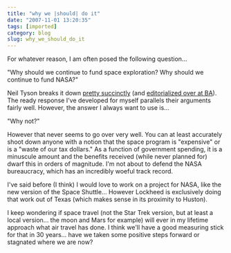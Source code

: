 ```yaml
---
title: "why we |should| do it"
date: "2007-11-01 13:20:35"
tags: [imported]
category: blog
slug: why_we_should_do_it
---
```


For whatever reason, I am often posed the following question...

"Why should we continue to fund space exploration? Why should we continue to fund NASA?"

Neil Tyson breaks it down <a href="http://www.parade.com/articles/editions/2007/edition_08-05-2007/Space">pretty succinctly</a> (and <a href="http://www.badastronomy.com/bablog/2007/08/06/neil-tyson-on-exploring-space/">editorialized over at BA</a>). The ready response I've developed for myself parallels their arguments fairly well. However, the answer I always want to use is...

"Why not?"

However that never seems to go over very well. You can at least accurately shoot down anyone with a notion that the space program is "expensive" or is a "waste of our tax dollars." As a function of government spending, it is a minuscule amount and the benefits received (while never planned for) dwarf this in orders of magnitude. I'm not about to defend the NASA bureaucracy, which has an incredibly woeful track record.

I've said before (I think) I would love to work on a project for NASA, like the new version of the Space Shuttle... However Lockheed is exclusively doing that work out of Texas (which makes sense in its proximity to Huston).

I keep wondering if space travel (not the Star Trek version, but at least a local version... the moon and Mars for example) will ever in my lifetime approach what air travel has done. I think we'll have a good measuring stick for that in 30 years... have we taken some positive steps forward or stagnated where we are now?
